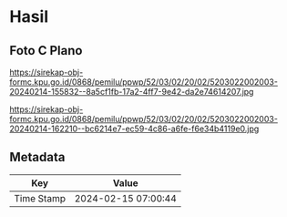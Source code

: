 # Hasil

## Foto C Plano

https://sirekap-obj-formc.kpu.go.id/0868/pemilu/ppwp/52/03/02/20/02/5203022002003-20240214-155832--8a5cf1fb-17a2-4ff7-9e42-da2e74614207.jpg

https://sirekap-obj-formc.kpu.go.id/0868/pemilu/ppwp/52/03/02/20/02/5203022002003-20240214-162210--bc6214e7-ec59-4c86-a6fe-f6e34b4119e0.jpg


## Metadata

| Key        | Value               |
| ---------- | ------------------- |
| Time Stamp | 2024-02-15 07:00:44 |




